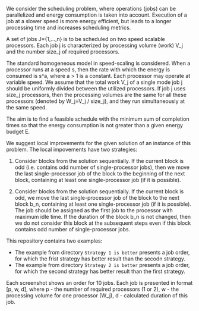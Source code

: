 We consider the scheduling problem, where operations (jobs) can be parallelized and energy consumption is taken into account. 
Execution of a job at a slower speed is more energy efficient, but leads to a longer processing time and increases 
scheduling metrics.

A set of jobs J={1,...,n} is to be scheduled on two speed scalable processors.
Each job j is characterized by processing volume (work) V_j and the number size_j of required processors.

The standard homogeneous model in speed-scaling is considered. When a processor
runs at a speed s, then the rate with which the energy is consumed is s^a,
where a > 1 is a constant. Each processor may operate at variable speed.
We assume that the total work V_j of a single mode job j should be uniformly divided between the utilized processors.
If job j uses size_j processors, then the processing volumes are the same for all these processors 
(denoted by W_j=V_j / size_j), and they run simultaneously at the same speed. 

The aim is to find a feasible schedule with the minimum sum of completion times so that the energy consumption
is not greater than a given energy budget E.

We suggest local improvements for the given solution of an instance of this problem. The local impovements have two strategies:

1) Consider blocks from the solution sequentially. If the current block is odd  (i.e. contains odd number of single-processor jobs), 
then we move the last single-processor job of the block to the beginning of the next block, containing at least one single-processor job (if it is possible).

2) Consider blocks from the solution sequentially. If the current block is odd, we move the last single-processor job of the block to the next block b_n, 
containing at least one single-processor job (if it is possible). The job should be assigned as the first job to the processor with maximum idle time. 
If the duration of the block b_n is not changed, then we do not consider this block at the subsequent steps even if this block contains odd number of single-processor jobs.

This repository contains two examples: 
- The example from directory `Strategy 1 is better` presents a job order, for which the frist strategy has better result than the secodn strategy.
- The example from directory `Strategy 2 is better` presents a job order, for which the second strategy has better result than the first strategy.

Each screenshot shows an order for 10 jobs. Each job is presented in format [p, w, d], 
where p - the number of required processors (1 or 2), w - the processing volume for one processor (W_j), d - calculated duration of this job.